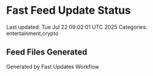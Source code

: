 # Fast Feed Update Status
Last updated: Tue Jul 22 09:02:01 UTC 2025
Categories: entertainment,crypto

## Feed Files Generated

Generated by Fast Updates Workflow
